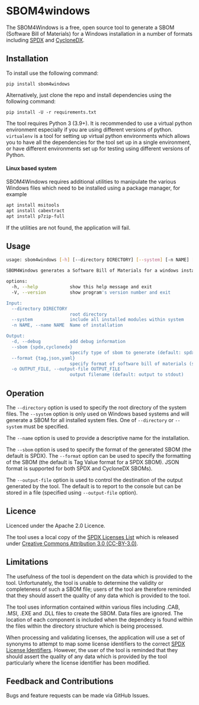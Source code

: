 # SBOM4windows
The SBOM4Windows is a free, open source tool to generate a 
SBOM (Software Bill of Materials) for a Windows installation in a number of formats including
[SPDX](https://www.spdx.org) and [CycloneDX](https://www.cyclonedx.org).

## Installation

To install use the following command:

`pip install sbom4windows`

Alternatively, just clone the repo and install dependencies using the following command:

`pip install -U -r requirements.txt`

The tool requires Python 3 (3.9+). It is recommended to use a virtual python environment especially
if you are using different versions of python. `virtualenv` is a tool for setting up virtual python environments which
allows you to have all the dependencies for the tool set up in a single environment, or have different environments set
up for testing using different versions of Python.

#### Linux based system

SBOM4Windows requires additional utilities to manipulate the various Windows files which need to be installed using a package manager, for example

```bash
apt install msitools
apt install cabextract
apt install p7zip-full
```

If the utilities are not found, the application will fail.

## Usage

```bash
usage: sbom4windows [-h] [--directory DIRECTORY] [--system] [-n NAME] [-d] [--sbom {spdx,cyclonedx}] [--format {tag,json,yaml}] [-o OUTPUT_FILE] [-V]

SBOM4Windows generates a Software Bill of Materials for a windows installation.

options:
  -h, --help            show this help message and exit
  -V, --version         show program's version number and exit

Input:
  --directory DIRECTORY
                        root directory
  --system              include all installed modules within system
  -n NAME, --name NAME  Name of installation

Output:
  -d, --debug           add debug information
  --sbom {spdx,cyclonedx}
                        specify type of sbom to generate (default: spdx)
  --format {tag,json,yaml}
                        specify format of software bill of materials (sbom) (default: tag)
  -o OUTPUT_FILE, --output-file OUTPUT_FILE
                        output filename (default: output to stdout)
```
						
## Operation

The `--directory` option is used to specify the root directory of the system files. The `--system` option is only used on Windows based systems and will generate a SBOM for all installed system files.
One of `--directory` or `--system` must be specified.

The `--name` option is used to provide a descriptive name for the installation.

The `--sbom` option is used to specify the format of the generated SBOM (the default is SPDX). The `--format` option
can be used to specify the formatting of the SBOM (the default is Tag Value format for a SPDX SBOM). JSON format is supported for both
SPDX and CycloneDX SBOMs).

The `--output-file` option is used to control the destination of the output generated by the tool. The
default is to report to the console but can be stored in a file (specified using `--output-file` option).

## Licence

Licenced under the Apache 2.0 Licence.

The tool uses a local copy of the [SPDX Licenses List](https://github.com/spdx/license-list-data) which is released under
[Creative Commons Attribution 3.0 (CC-BY-3.0)](http://creativecommons.org/licenses/by/3.0/).

## Limitations

The usefulness of the tool is dependent on the data which is provided to the tool. Unfortunately, the tool is unable to determine the validity or completeness of such a SBOM file; users of the tool
are therefore reminded that they should assert the quality of any data which is provided to the tool.

The tool uses information contained within various files including .CAB, .MSI, .EXE and .DLL files to create the SBOM. Data files are ignored. The location of each component is included when the
dependecy is found within the files within the directory structure which is being processed.

When processing and validating licenses, the application will use a set of synonyms to attempt to map some license identifiers to the correct [SPDX License Identifiers](https://spdx.org/licenses/). However, the
user of the tool is reminded that they should assert the quality of any data which is provided by the tool particularly where the license identifier has been modified.

## Feedback and Contributions

Bugs and feature requests can be made via GitHub Issues.

